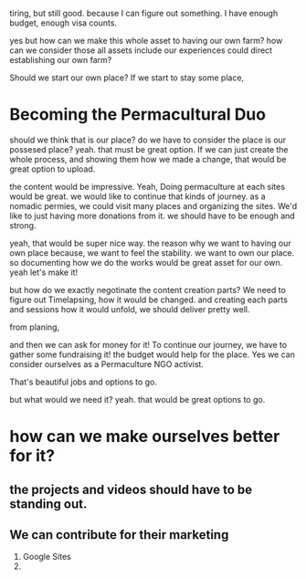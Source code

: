 tiring, but still good. because I can figure out something.
I have enough budget, enough visa counts.

yes but how can we make this whole asset to having our own farm?
how can we consider those all assets include our experiences could direct establishing our own farm?

Should we start our own place? If we start to stay some place,

# Becoming the Permacultural Duo 

should we think that is our place? do we have to consider the place is our possesed place?
yeah. that must be great option.
If we can just create the whole process, and showing them how we made a change, that would be great option to upload.

the content would be impressive. Yeah, Doing permaculture at each sites would be great.
we would like to continue that kinds of journey. as a nomadic permies, we could visit many places and organizing the sites.
We'd like to just having more donations from it.
we should have to be enough and strong.

yeah, that would be super nice way.
the reason why we want to having our own place because, we want to feel the stability.
we want to own our place.
so documenting how we do the works would be great asset for our own.
yeah let's make it!

but how do we exactly negotinate the content creation parts? We need to figure out Timelapsing, how it would be changed.
and creating each parts and sessions how it would unfold, we should deliver pretty well.

from planing,

and then we can ask for money for it!
To continue our journey, we have to gather some fundraising it!
the budget would help for the place.
Yes we can consider ourselves as a Permaculture NGO activist.

That's beautiful jobs and options to go.

but what would we need it? yeah. that would be great options to go.

# how can we make ourselves better for it?

## the projects and videos should have to be standing out.

## We can contribute for their marketing

1. Google Sites
2. 


